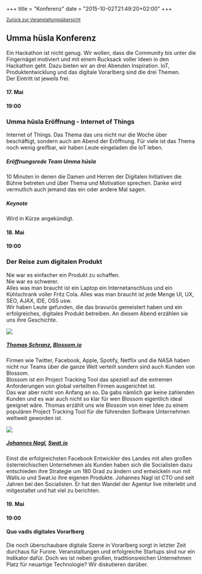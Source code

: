 +++
title = "Konferenz"
date = "2015-10-02T21:49:20+02:00"
+++

<small><a href="/veranstaltungen">Zurück zur Veranstaltungsübersicht</a></small>

## Umma hüsla Konferenz

Ein Hackathon ist nicht genug. Wir wollen, dass die Community bis unter die Fingernägel motiviert und mit einem Rucksack voller Ideen in den Hackathon geht. Dazu bieten wir an drei Abenden Inspiration. IoT, Produktentwicklung und das digitale Vorarlberg sind die drei Themen.<br/>
Der Eintritt ist jeweils frei.

<div class="row event-list m-y-1 p-y-1">
	<div class="col-md-2 event-date">
		<h4>17. Mai</h4>
	</div>
	<div class="col-md-2">
		<h4>19:00</h4>
	</div>
	<div class="col-md-8">
		<h3>Umma hüsla Eröffnung - Internet of Things</h3>
		<p>
			Internet of Things. Das Thema das uns nicht nur die Woche über beschäftigt, sondern auch am Abend der Eröffnung. Für viele ist das Thema noch wenig greifbar, wir haben Leute eingeladen die IoT leben.
		</p>
	</div>
</div>
<div class="row">
	<div class="col-md-2 col-md-offset-2">
	</div>
	<div class="col-md-8">
		<h5>Eröffnungsrede Team Umma hüsla</h5>
		<p>
			10 Minuten in denen die Damen und Herren der Digitalen Initiativen die Bühne betreten und über Thema und Motivation sprechen. Danke wird vermutlich auch jemand das ein oder andere Mal sagen.
		</p>
	</div>
</div>
<div class="row">
	<div class="col-md-2 col-md-offset-2">
	</div>
	<div class="col-md-8">
		<h5>Keynote</h5>
		<p>
			Wird in Kürze angekündigt.
		</p>
	</div>
</div>
<div class="row event-list m-y-1 p-y-1">
	<div class="col-md-2 event-date">
		<h4>18. Mai</h4>
	</div>
	<div class="col-md-2">
		<h4>19:00</h4>
	</div>
	<div class="col-md-8">
		<h3 id="produkt">Der Reise zum digitalen Produkt</h3>
		<p>
			Nie war es einfacher ein Produkt zu schaffen.<br/>
			Nie war es schwerer.<br/>
			Alles was man braucht ist ein Laptop ein Internetanschluss und ein Kühlschrank voller Fritz Cola. Alles was man braucht ist jede Menge UI, UX, SEO, AJAX, IDE, OSS usw.<br/>
			Wir haben Leute gefunden, die das bravurös gemeistert haben und ein erfolgreiches, digitales Produkt betreiben. An diesem Abend erzählen sie uns ihre Geschichte.
		</p>
	</div>
</div>
<div class="row">		
	<div class="col-md-2 col-md-offset-2"><img class="img-fluid" src="/img/speaker/thomas.jpg" /></div>
	<div class="col-md-8">
	<h5><a href="https://twitter.com/__tosh">Thomas Schranz</a>, <a href="">Blossom.io</a></h5>
		<p>
			Firmen wie Twitter, Facebook, Apple, Spotify, Netflix und die NASA haben nicht nur Teams über die ganze Welt verteilt sondern sind auch Kunden von Blossom.<br/>
			Blossom ist ein Project Tracking Tool das speziell auf die extremen Anforderungen von global verteilten Firmen ausgerichtet ist.<br/>
			Das war aber nicht von Anfang an so. Da gabs nämlich gar keine zahlenden Kunden und es war auch nicht so klar für wen Blossom eigentlich ideal geeignet wäre. Thomas erzählt uns wie Blossom von einer Idee zu einem populären Project Tracking Tool für die führenden Software Unternehmen weltweit geworden ist.
		</p>
	</div>
</div>
<div class="row">		
	<div class="col-md-2 col-md-offset-2"><img class="img-fluid" src="/img/speaker/johannes.jpg" /></div>
	<div class="col-md-8">
		<h5><a href="https://twitter.com/jollife">Johannes Nagl</a>, <a href="http://swat.io">Swat.io</a></h5>
		<p>
			Einst die erfolgreichsten Facebook Entwickler des Landes mit allen großen österreichischen Unternehmen als Kunden haben sich die Socialisten dazu entschieden ihre Strategie um 180 Grad zu ändern und entwickeln nun mit Walls.io und Swat.io ihre eigenen Produkte. Johannes Nagl ist CTO und seit Jahren bei den Socialisten. Er hat den Wandel der Agentur live miterlebt und mitgestaltet und hat viel zu berichten.
		</p>
	</div>
</div>
<div class="row event-list m-y-1 p-y-1">
	<div class="col-md-2 event-date">
		<h4>19. Mai</h4>
	</div>
	<div class="col-md-2">
		<h4>19:00</h4>
	</div>
	<div class="col-md-8">
		<h4>Quo vadis digitales Vorarlberg</h4>
		<p>
			Die noch überschaubare digitale Szene in Vorarlberg sorgt in letzter Zeit durchaus für Furore. Veranstaltungen und erfolgreiche Startups sind nur ein Indikator dafür. Doch wo ist neben großen, traditionsreichen Unternehmen Platz für neuartige Technologie? Wir diskutieren darüber.
		</p>
	</div>
</div>
